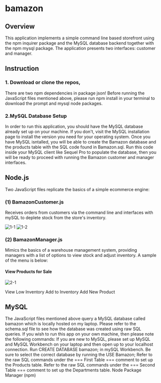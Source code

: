 # bamazon
## Overview
This application implements a simple command line based storefront using the npm inquirer package and the MySQL database backend together with the npm mysql package. The application presents two interfaces: customer and manager.
## Instruction
### 1. Download or clone the repos, 
There are two npm dependencies in package json! Before running the JavaScript files mentioned above, please run npm install in your terminal to download the prompt and mysql node packages.
### 2.MySQL Database Setup
In order to run this application, you should have the MySQL database already set up on your machine. If you don't, visit the MySQL installation page to install the version you need for your operating system. Once you have MySQL isntalled, you will be able to create the Bamazon database and the products table with the SQL code found in Bamazon.sql. Run this code inside your MySQL client like Sequel Pro to populate the database, then you will be ready to proceed with running the Bamazon customer and manager interfaces.

## Node.js
Two JavaScript files replicate the basics of a simple ecommerce engine:
### (1) BamazonCustomer.js
Receives orders from customers via the command line and interfaces with mySQL to deplete stock from the store's inventory.

![1-1](https://user-images.githubusercontent.com/47795010/55520924-6cc9dc00-5633-11e9-938d-c9874cd8f86c.png)
![1-2](https://user-images.githubusercontent.com/47795010/55520933-73585380-5633-11e9-9a9b-272efad2642f.png)

### (2) BamazonManager.js 
Mimics the basics of a warehouse management system, providing managers with a list of options to view stock and adjust inventory.
A sample of the menu is below: 

#### View Products for Sale

![2-1](https://user-images.githubusercontent.com/47795010/55520935-76534400-5633-11e9-9d22-dff9e996185f.png)

View Low Inventory
Add to Inventory
Add New Product
## MySQL
The JavaScript files mentioned above query a MySQL database called bamazon which is locally hosted on my laptop.
Please refer to the schema.sql file to see how the database was created using raw SQL queries.
If you wish to run this app on your own machine, then please note the following commands:
If you are new to MySQL, please set up MySQL and MySQL Workbench on your laptop and then open up to your localhost connection.
Run CREATE DATABASE bamazon; in mySQL Workbench.
Be sure to select the correct database by running the USE Bamazon;
Refer to the raw SQL commands under the === First Table === comment to set up the Products table.
Refer to the raw SQL commands under the === Second Table === comment to set up the Departments table.
Node Package Manager (npm)

